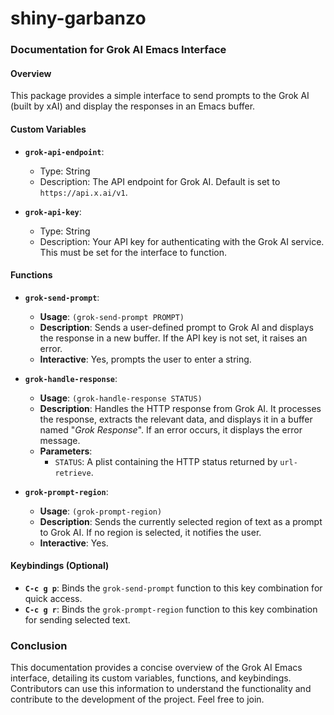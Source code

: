 # shiny-garbanzo
### Documentation for Grok AI Emacs Interface

#### Overview
This package provides a simple interface to send prompts to the Grok AI (built by xAI) and display the responses in an Emacs buffer.

#### Custom Variables
- **`grok-api-endpoint`**: 
  - Type: String
  - Description: The API endpoint for Grok AI. Default is set to `https://api.x.ai/v1`.

- **`grok-api-key`**: 
  - Type: String
  - Description: Your API key for authenticating with the Grok AI service. This must be set for the interface to function.

#### Functions

- **`grok-send-prompt`**:
  - **Usage**: `(grok-send-prompt PROMPT)`
  - **Description**: Sends a user-defined prompt to Grok AI and displays the response in a new buffer. If the API key is not set, it raises an error.
  - **Interactive**: Yes, prompts the user to enter a string.

- **`grok-handle-response`**:
  - **Usage**: `(grok-handle-response STATUS)`
  - **Description**: Handles the HTTP response from Grok AI. It processes the response, extracts the relevant data, and displays it in a buffer named "*Grok Response*". If an error occurs, it displays the error message.
  - **Parameters**: 
    - `STATUS`: A plist containing the HTTP status returned by `url-retrieve`.

- **`grok-prompt-region`**:
  - **Usage**: `(grok-prompt-region)`
  - **Description**: Sends the currently selected region of text as a prompt to Grok AI. If no region is selected, it notifies the user.
  - **Interactive**: Yes.

#### Keybindings (Optional)
- **`C-c g p`**: Binds the `grok-send-prompt` function to this key combination for quick access.
- **`C-c g r`**: Binds the `grok-prompt-region` function to this key combination for sending selected text.

### Conclusion
This documentation provides a concise overview of the Grok AI Emacs interface, detailing its custom variables, functions, and keybindings. Contributors can use this information to understand the functionality and contribute to the development of the project. Feel free to join.
